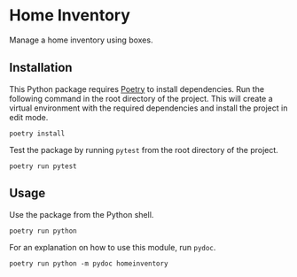 Home Inventory
==============

Manage a home inventory using boxes.

Installation
------------

This Python package requires [Poetry](https://python-poetry.org/) to install
dependencies. Run the following command in the root directory of the project.
This will create a virtual environment with the required dependencies and
install the project in edit mode.

    poetry install

Test the package by running `pytest` from the root directory of the project.

    poetry run pytest

Usage
-----

Use the package from the Python shell.

    poetry run python

For an explanation on how to use this module, run `pydoc`.

    poetry run python -m pydoc homeinventory
